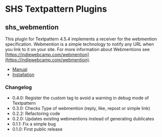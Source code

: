 # SHS Textpattern Plugins

## shs_webmention

This plugin for Textpattern 4.5.4 implements a receiver for the webmention specification. Webmention is a simple technology to notify any URL when you link to it on your site. For more information about Webmentions see [https://indiewebcamp.com/webmention](https://indiewebcamp.com/webmention).

* [Manual](http://lab.human-injection.de/webmention/)
* [Installation](http://lab.human-injection.de/webmention/shs_webmention.php)

### Changelog

* 0.4.0: Register the custom tag to avoid a warning in debug mode of Textpattern
* 0.3.0: Checks Type of webmention (reply, like, repost or simple link)
* 0.2.2: Refactoring code
* 0.2.0: Updates existing webmentions instead of generating dublicates
* 0.1.1: Fix a simple bug
* 0.1.0: First public release